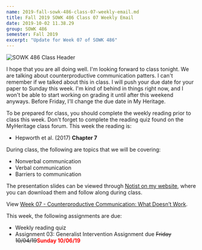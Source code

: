 ```yaml
---
name: 2019-fall-sowk-486-class-07-weekly-email.md
title: Fall 2019 SOWK 486 Class 07 Weekly Email
date: 2019-10-02 11.38.29
group: SOWK 486
semester: Fall 2019
excerpt: "Update for Week 07 of SOWK 486"
---
```


![SOWK 486 Class Header](https://jacobrcampbell.com/assets/media/class-header-sowk-theories-practice-1.png "SOWK 486 Class Header")

I hope that you are all doing well. I'm looking forward to class tonight. We are talking about counterproductive communication patters. I can't remember if we talked about this in class. I will push your due date for your paper to Sunday this week. I'm kind of behind in things right now, and I won't be able to start working on grading it until after this weekend anyways. Before Friday, I'll change the due date in My Heritage.

To be prepared for class, you should complete the weekly reading prior to class this week. Don't forget to complete the reading quiz found on the MyHeritage class forum. This week the reading is:

- Hepworth et al. (2017) __Chapter 7__

During class, the following are topics that we will be covering:

- Nonverbal communication
- Verbal communication
- Barriers to communication

The presentation slides can be viewed through [Notist on my website](https://presentations.jacobrcampbell.com), where you can download them and follow along during class.

<p data-notist="campjacob/qXxd7D" data-ratio="4:3">View <a href="https://presentations.jacobrcampbell.com/qXxd7D">Week 07 - Counterproductive Communication: What Doesn’t Work</a>.</p><script async src="https://on.notist.cloud/embed/002.js"></script>

This week, the following assignments are due:

- Weekly reading quiz
- Assignment 03: Generalist Intervention Assignment due <span style="text-decoration: line-through">Friday 10/04/19</span><span style="font-weight: bold; color: red;">Sunday 10/06/19</span>